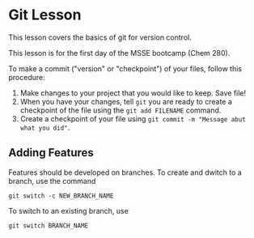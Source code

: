 # Git Lesson

This lesson covers the basics of git for version control.

This lesson is for the first day of the MSSE bootcamp (Chem 280).

To make a commit ("version" or "checkpoint") of your files, follow this procedure:

1. Make changes to your project that you would like to keep. Save file!
2. When you have your changes, tell `git` you are ready to create a checkpoint of the file using the `git add FILENAME` command. 
3. Create a checkpoint of your file using `git commit -m "Message abut what you did"`.


## Adding Features

Features should be developed on branches. 
To create and dwitch to a branch, use the command

`git switch -c NEW_BRANCH_NAME`

To switch to an existing branch, use

`git switch BRANCH_NAME`